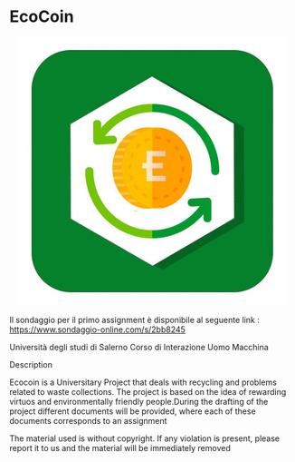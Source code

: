 # EcoCoin
<p align = "center">
  <img src="https://github.com/Giovannix97/EcoCoin/blob/master/Work%20Product/Images/logoReadMe.jpg" />
</p>

Il sondaggio per il primo assignment è disponibile al seguente link : https://www.sondaggio-online.com/s/2bb8245

Università degli studi di Salerno
Corso di Interazione Uomo Macchina

Description

Ecocoin is a Universitary Project that deals with recycling and problems related to waste collections. 
The project is based on the idea of rewarding virtuos and environmentally friendly people.During the drafting of the project different documents will be provided, where each of these documents corresponds to an assignment

The material used is without copyright. If any violation is present, please report it to us and the material will be immediately removed
